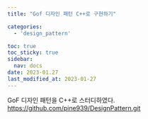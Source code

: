 ```yaml
---
title: "Gof 디자인 패턴 C++로 구현하기"

categories:
  - 'design_pattern'

toc: true
toc_sticky: true
sidebar:
  nav: docs
date: 2023-01.27
last_modified_at: 2023-01-27
---
```


GoF 디자인 패턴을 C++로 스터디하였다. 
https://github.com/pine939/DesignPattern.git